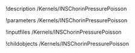 !description /Kernels/INSChorinPressurePoisson

!parameters /Kernels/INSChorinPressurePoisson

!inputfiles /Kernels/INSChorinPressurePoisson

!childobjects /Kernels/INSChorinPressurePoisson
